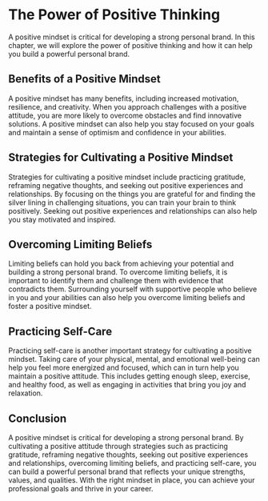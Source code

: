 The Power of Positive Thinking
========================================================================

A positive mindset is critical for developing a strong personal brand. In this chapter, we will explore the power of positive thinking and how it can help you build a powerful personal brand.

Benefits of a Positive Mindset
------------------------------

A positive mindset has many benefits, including increased motivation, resilience, and creativity. When you approach challenges with a positive attitude, you are more likely to overcome obstacles and find innovative solutions. A positive mindset can also help you stay focused on your goals and maintain a sense of optimism and confidence in your abilities.

Strategies for Cultivating a Positive Mindset
---------------------------------------------

Strategies for cultivating a positive mindset include practicing gratitude, reframing negative thoughts, and seeking out positive experiences and relationships. By focusing on the things you are grateful for and finding the silver lining in challenging situations, you can train your brain to think positively. Seeking out positive experiences and relationships can also help you stay motivated and inspired.

Overcoming Limiting Beliefs
---------------------------

Limiting beliefs can hold you back from achieving your potential and building a strong personal brand. To overcome limiting beliefs, it is important to identify them and challenge them with evidence that contradicts them. Surrounding yourself with supportive people who believe in you and your abilities can also help you overcome limiting beliefs and foster a positive mindset.

Practicing Self-Care
--------------------

Practicing self-care is another important strategy for cultivating a positive mindset. Taking care of your physical, mental, and emotional well-being can help you feel more energized and focused, which can in turn help you maintain a positive attitude. This includes getting enough sleep, exercise, and healthy food, as well as engaging in activities that bring you joy and relaxation.

Conclusion
----------

A positive mindset is critical for developing a strong personal brand. By cultivating a positive attitude through strategies such as practicing gratitude, reframing negative thoughts, seeking out positive experiences and relationships, overcoming limiting beliefs, and practicing self-care, you can build a powerful personal brand that reflects your unique strengths, values, and qualities. With the right mindset in place, you can achieve your professional goals and thrive in your career.
